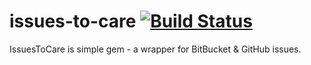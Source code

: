issues-to-care [![Build Status](https://travis-ci.org/vforge/issues-to-care.png)](https://travis-ci.org/vforge/issues-to-care)
==============

IssuesToCare is simple gem - a wrapper for BitBucket &amp; GitHub issues.
